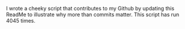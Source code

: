 I wrote a cheeky script that contributes to my Github by updating this ReadMe to illustrate why more than commits matter. This script has run 4045 times.